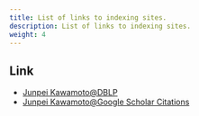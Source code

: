 ```yaml
---
title: List of links to indexing sites.
description: List of links to indexing sites.
weight: 4
---
```


## Link
* [Junpei Kawamoto@DBLP](http://www.informatik.uni-trier.de/~ley/db/indices/a-tree/k/Kawamoto:Junpei.html)
* [Junpei Kawamoto@Google Scholar Citations](http://bit.ly/MpHhqn)
